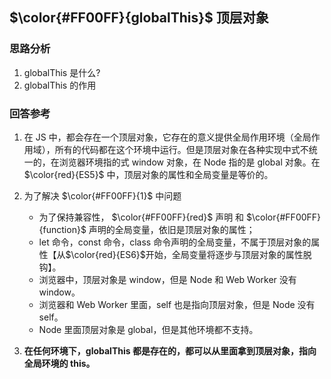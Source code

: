 <!--
 * @Author: fulangren 1746575462@qq.com
 * @Date: 2023-11-28 09:41:28
 * @LastEditors: fulangren 1746575462@qq.com
 * @LastEditTime: 2023-11-28 10:03:52
 * @FilePath: \question-Interview\ECMAScript\001-globalThis\README.md
 * @Description: 这是默认设置,请设置`customMade`, 打开koroFileHeader查看配置 进行设置: https://github.com/OBKoro1/koro1FileHeader/wiki/%E9%85%8D%E7%BD%AE
-->
## $\color{#FF00FF}{globalThis}$ 顶层对象

### 思路分析
1. globalThis 是什么?
2. globalThis 的作用

### 回答参考
1. 在 JS 中，都会存在一个顶层对象，它存在的意义提供全局作用环境（全局作用域），所有的代码都在这个环境中运行。但是顶层对象在各种实现中式不统一的，在浏览器环境指的式 window 对象，在 Node 指的是 global 对象。在 $\color{red}{ES5}$ 中，顶层对象的属性和全局变量是等价的。
2. 为了解决 $\color{#FF00FF}{1}$ 中问题
    * 为了保持兼容性， $\color{#FF00FF}{red}$ 声明 和 $\color{#FF00FF}{function}$ 声明的全局变量，依旧是顶层对象的属性；
    * let 命令，const 命令，class 命令声明的全局变量，不属于顶层对象的属性【从$\color{red}{ES6}$开始，全局变量将逐步与顶层对象的属性脱钩】。
    - 浏览器中，顶层对象是 window，但是 Node 和 Web Worker 没有window。
    - 浏览器和 Web Worker 里面，self 也是指向顶层对象，但是 Node 没有self。
    - Node 里面顶层对象是 global，但是其他环境都不支持。
    

3. **在任何环境下，globalThis 都是存在的，都可以从里面拿到顶层对象，指向全局环境的 this。**